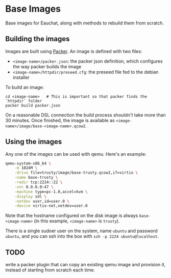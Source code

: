 Base Images
===========

Base images for Eauchat, along with methods to rebuild them from scratch.

Building the images
-------------------

Images are built using [Packer](http://www.packer.io/). An image is defined with two files:

* `<image-name>/packer.json`: the packer json definition, which configures the way packer builds the image
* `<image-name>/httpdir/preseed.cfg`: the preseed file fed to the debian installer

To build an image:
```shell
cd <image-name>   # This is important so that packer finds the `httpdir` folder
packer build packer.json
```

On a reasonable DSL connection the build process shouldn't take more than 30 minutes. Once finished, the image is available as `<image-name>/image/base-<image-name>.qcow2`.

Using the images
----------------

Any one of the images can be used with qemu. Here's an example:

```bash
qemu-system-x86_64 \
    -m 1024M \
    -drive file=trusty/image/base-trusty.qcow2,if=virtio \
    -name base-trusty \
    -redir tcp:2224::22 \
    -vnc 0.0.0.0:47 \
    -machine type=pc-1.0,accel=kvm \
    -display sdl \
    -netdev user,id=user.0 \
    -device virtio-net,netdev=user.0
```

Note that the hostname configured on the disk image is always `base-<image-name>` (in this example, `<image-name>` is `trusty`).

There is a single sudoer user on the system, name `ubuntu` and password `ubuntu`, and you can ssh into the box with `ssh -p 2224 ubuntu@localhost`.

TODO
----

write a packer plugin that can copy an existing qemu image and provision it, instead of starting from scratch each time.
